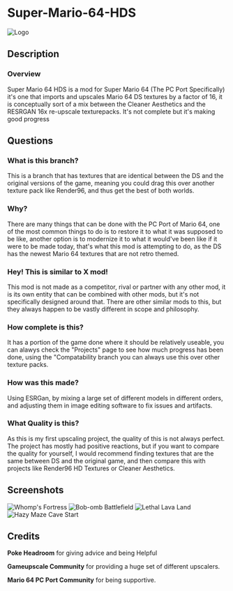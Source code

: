 # Super-Mario-64-HDS
![Logo](https://i.imgur.com/6yZo0kJ.png)
## Description
### Overview
Super Mario 64 HDS is a mod for Super Mario 64 (The PC Port Specifically) it's one that imports and upscales Mario 64 DS textures by a factor of 16, it is conceptually sort of a mix between the Cleaner Aesthetics and the RESRGAN 16x re-upscale texturepacks. It's not complete but it's making good progress
## Questions
### What is this branch?
This is a branch that has textures that are identical between the DS and the original versions of the game, meaning you could drag this over another texture pack like Render96, and thus get the best of both worlds.
### Why?
There are many things that can be done with the PC Port of Mario 64, one of the most common things to do is to restore it to what it was supposed to be like, another option is to modernize it to what it would've been like if it were to be made today, that's what this mod is attempting to do, as the DS has the newest Mario 64 textures that are not retro themed. 
### Hey! This is similar to X mod!
This mod is not made as a competitor, rival or partner with any other mod, it is its own entity that can be combined with other mods, but it's not specifically designed around that. There are other similar mods to this, but they always happen to be vastly different in scope and philosophy. 
### How complete is this?
It has a portion of the game done where it should be relatively useable, you can alawys check the "Projects" page to see how much progress has been done, using the "Compatability branch you can always use this over other texture packs.
### How was this made?
Using ESRGan, by mixing a large set of different models in different orders, and adjusting them in image editing software to fix issues and artifacts.
### What Quality is this?
As this is my first upscaling project, the quality of this is not always perfect. The project has mostly had positive reactions, but if you want to compare the quality for yourself, I would recommend finding textures that are the same between DS and the original game, and then compare this with projects like Render96 HD Textures or Cleaner Aesthetics.
## Screenshots
![Whomp's Fortress](https://i.imgur.com/A7XoYhE.png)
![Bob-omb Battlefield](https://i.imgur.com/gBoFf6B.png)
![Lethal Lava Land](https://i.imgur.com/ltV2Ayj.png)
![Hazy Maze Cave Start](https://cdn.discordapp.com/attachments/710262518802677811/831913798470205491/Cave_Epic.png)
## Credits
**Poke Headroom** for giving advice and being Helpful

**Gameupscale Community** for providing a huge set of different upscalers.

**Mario 64 PC Port Community** for being supportive.
